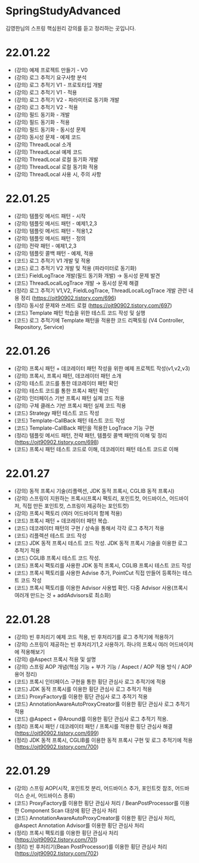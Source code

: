 # SpringStudyAdvanced
김영한님의 스프링 핵심원리 강의를 듣고 정리하는 곳입니다.


# 22.01.22
- (강의) 예제 프로젝트 만들기 - V0
- (강의) 로그 추적기 요구사항 분석
- (강의) 로그 추적기 V1 - 프로토타입 개발
- (강의) 로그 추적기 V1 - 적용
- (강의) 로그 추적기 V2 - 파라미터로 동기화 개발
- (강의) 로그 추적기 V2 - 적용
- (강의) 필드 동기화 - 개발
- (강의) 필드 동기화 - 적용
- (강의) 필드 동기화 - 동시성 문제
- (강의) 동시성 문제 - 예제 코드
- (강의) ThreadLocal 소개
- (강의) ThreadLocal 예제 코드
- (강의) ThreadLocal 로컬 동기화 개발
- (강의) ThreadLocal 로컬 동기화 적용
- (강의) ThreadLocal 사용 시, 주의 사항

# 22.01.25
- (강의) 템플릿 메서드 패턴 - 시작
- (강의) 템플릿 메서드 패턴 - 예제1,2,3
- (강의) 템플릿 메서드 패턴 - 적용1,2
- (강의) 템플릿 메서드 패턴 - 정의
- (강의) 전략 패턴 - 예제1,2,3
- (강의) 템플릿 콜백 패턴 - 예제, 적용 
- (코드) 로그 추적기 V1 개발 및 적용
- (코드) 로그 추적기 V2 개발 및 적용 (파라미터로 동기화)
- (코드) FieldLogTrace 개발(필드 동기화 개발) → 동시성 문제 발견
- (코드) ThreadLocalLogTrace 개발 → 동시성 문제 해결 
- (정리) 로그 추적기 V1,V2, FieldLogTrace, ThreadLocalLogTrace 개발 관련 내용 정리 (https://ojt90902.tistory.com/696)
- (정리) 동시성 문제와 쓰레드 로컬 (https://ojt90902.tistory.com/697)
- (코드) Template 패턴 학습을 위한 테스트 코드 작성 및 실행
- (코드) 로그 추적기에 Template 패턴을 적용한 코드 리팩토링 (V4 Controller, Repository, Service)


# 22.01.26
- (강의) 프록시 패턴 + 데코레이터 패턴 작성을 위한 예제 프로젝트 작성(v1,v2,v3)
- (강의) 프록시, 프록시 패턴, 데코레이터 패턴 소개
- (강의) 테스트 코드를 통한 데코레이터 패턴 확인
- (강의) 테스트 코드를 통한 프록시 패턴 확인
- (강의) 인터페이스 기반 프록시 패턴 실제 코드 적용
- (강의) 구체 클래스 기반 프록시 패턴 실제 코드 적용
- (코드) Strategy 패턴 테스트 코드 작성
- (코드) Template-CallBack 패턴 테스트 코드 작성
- (코드) Template-CallBack 패턴을 적용한 LogTrace 기능 구현 
- (정리) 템플릿 메서드 패턴, 전략 패턴, 템플릿 콜백 패턴의 이해 및 정리(https://ojt90902.tistory.com/698)
- (코드) 프록시 패턴 테스트 코드로 이해, 데코레이터 패턴 테스트 코드로 이해


# 22.01.27
- (강의) 동적 프록시 기술(리플렉션, JDK 동적 프록시, CGLIB 동적 프록시)
- (강의) 스프링이 지원하는 프록시(프록시 팩토리, 포인트컷, 어드바이스, 어드바이저, 직접 만든 포인트컷, 스프링이 제공하는 포인트컷)
- (강의) 프록시 팩토리 (여러 어드바이저 함께 적용) 
- (코드) 프록시 패턴 + 데코레이터 패턴 복습.
- (코드) 데코레이터 패턴의 구현 / 상속을 통해서 각각 로그 추적기 적용
- (코드) 리플렉션 테스트 코드 작성
- (코드) JDK 동적 프록시 테스트 코드 작성. JDK 동적 프록시 기술을 이용한 로그 추적기 적용
- (코드) CGLIB 프록시 테스트 코드 작성. 
- (코드) 프록시 팩토리를 사용한 JDK 동적 프록시, CGLIB 프록시 테스트 코드 작성
- (코드) 프록시 팩토리를 사용한 Advise 추가, PointCut 직접 만들어 등록하는 테스트 코드 작성
- (코드) 프록시 팩토리를 이용한 Advisor 사용법 확인. 다중 Advisor 사용(프록시 여러개 만드는 것 + addAdvisors로 최소화)


# 22.01.28
- (강의) 빈 후처리기 예제 코드 적용, 빈 후처리기를 로그 추적기에 적용하기
- (강의) 스프링이 제공하는 빈 후처리기1,2 사용하기. 하나의 프록시 여러 어드바이저에 적용해보기 
- (강의) @Aspect 프록시 적용 및 설명
- (강의) 스프링 AOP 개념(핵심 기능 + 부가 기능 / Aspect / AOP 적용 방식 / AOP 용어 정리)
- (코드) 프록시 인터페이스 구현을 통한 횡단 관심사 로그 추적기에 적용
- (코드) JDK 동적 프록시를 이용한 횡단 관심사 로그 추적기 적용
- (코드) ProxyFactory를 이용한 횡단 관심사 로그 추적기 적용
- (코드) AnnotationAwareAutoProxyCreator를 이용한 횡단 관심사 로그 추적기 적용
- (코드) @Aspect + @Around를 이용한 횡단 관심사 로그 추적기 적용.
- (정리) 프록시 패턴 / 데코레이터 패턴 / 프록시를 적용한 횡단 관심사 해결(https://ojt90902.tistory.com/699)
- (정리) JDK 동적 프록시, CGLIB를 이용한 동적 프록시 구현 및 로그 추적기에 적용(https://ojt90902.tistory.com/700)


# 22.01.29
- (강의) 스프링 AOP(시작, 포인트컷 분리, 어드바이스 추가, 포인트컷 참조, 어드바이스 순서, 어드바이스 종류)
- (코드) ProxyFactory를 이용한 횡단 관심사 처리 / BeanPostProcessor를 이용한 Component Scan 대상에 횡단 관심사 처리
- (코드) AnnotationAwareAutoProxyCreator를 이용한 횡단 관심사 처리, @Aspect Annotation Advisor를 이용한 횡단 관심사 처리
- (정리) 프록시 팩토리를 이용한 횡단 관심사 처리(https://ojt90902.tistory.com/701)
- (정리) 빈 후처리기(Bean PostProcessor)를 이용한 횡단 관심사 처리(https://ojt90902.tistory.com/702)
